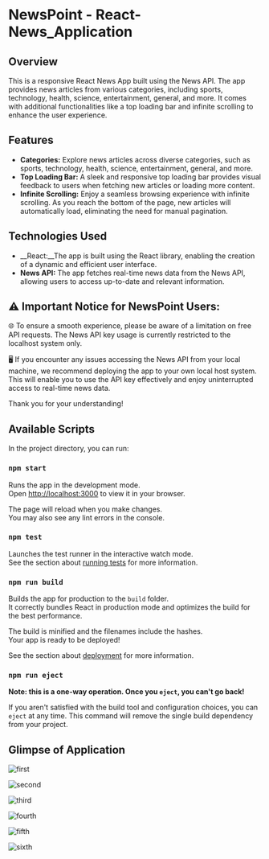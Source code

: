 # NewsPoint - React-News_Application

## Overview
This is a responsive React News App built using the News API. The app provides news articles from various categories, including sports, technology, health, science, entertainment, general, and more. It comes with additional functionalities like a top loading bar and infinite scrolling to enhance the user experience.

## Features
* __Categories:__ Explore news articles across diverse categories, such as sports, technology, health, science, entertainment, general, and more.
* __Top Loading Bar:__ A sleek and responsive top loading bar provides visual feedback to users when fetching new articles or loading more content.
* __Infinite Scrolling:__ Enjoy a seamless browsing experience with infinite scrolling. As you reach the bottom of the page, new articles will automatically load, eliminating the need for manual pagination.

## Technologies Used
* __React:__The app is built using the React library, enabling the creation of a dynamic and efficient user interface.
* __News API:__ The app fetches real-time news data from the News API, allowing users to access up-to-date and relevant information.

## ⚠️ Important Notice for NewsPoint Users:

🌐 To ensure a smooth experience, please be aware of a limitation on free API requests. The News API key usage is currently restricted to the localhost system only.

🖥️ If you encounter any issues accessing the News API from your local machine, we recommend deploying the app to your own local host system. This will enable you to use the API key effectively and enjoy uninterrupted access to real-time news data.

Thank you for your understanding!
  
## Available Scripts

In the project directory, you can run:

### `npm start`

Runs the app in the development mode.\
Open [http://localhost:3000](http://localhost:3000) to view it in your browser.

The page will reload when you make changes.\
You may also see any lint errors in the console.

### `npm test`

Launches the test runner in the interactive watch mode.\
See the section about [running tests](https://facebook.github.io/create-react-app/docs/running-tests) for more information.

### `npm run build`

Builds the app for production to the `build` folder.\
It correctly bundles React in production mode and optimizes the build for the best performance.

The build is minified and the filenames include the hashes.\
Your app is ready to be deployed!

See the section about [deployment](https://facebook.github.io/create-react-app/docs/deployment) for more information.

### `npm run eject`

**Note: this is a one-way operation. Once you `eject`, you can't go back!**

If you aren't satisfied with the build tool and configuration choices, you can `eject` at any time. This command will remove the single build dependency from your project.

## Glimpse of Application
![first](https://github.com/Vivek16-ops/React_NeewsPoint_App/assets/78420856/23d912f6-8a4a-4a41-ab38-0e9e86f8fd41)

![second](https://github.com/Vivek16-ops/React_NeewsPoint_App/assets/78420856/5493961e-4ff1-4b5c-ac3f-48d123344078)

![third](https://github.com/Vivek16-ops/React_NeewsPoint_App/assets/78420856/58818432-2c82-41f0-8c08-88a29f576098)

![fourth](https://github.com/Vivek16-ops/React_NeewsPoint_App/assets/78420856/1ba76761-273f-4c94-850d-bc34aee41191)

![fifth](https://github.com/Vivek16-ops/React_NeewsPoint_App/assets/78420856/b98ff12a-2ad7-4bea-b2a1-df974735a764)

![sixth](https://github.com/Vivek16-ops/React_NeewsPoint_App/assets/78420856/041381aa-4782-401b-afa7-983ec9560a01)



